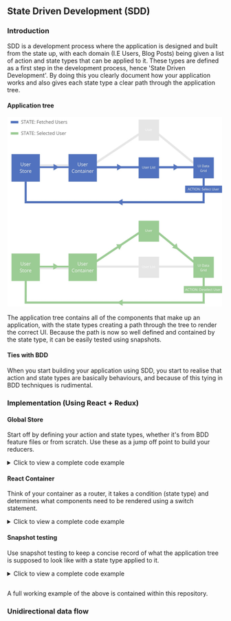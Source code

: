 ## State Driven Development (SDD)

### Introduction

SDD is a development process where the application is designed and built
from the state up, with each domain (I.E Users, Blog Posts) being given a list of action and state types
that can be applied to it. These types are defined as a first step in the development process,
hence 'State Driven Development'. By doing this you clearly document how your application works and also gives each
state type a clear path through the application tree.

#### Application tree

<img src="state_tree.jpeg" width="500" height="440">

The application tree contains all of the components that make up an application,
with the state types creating a path through the tree to render the correct UI.
Because the path is now so well defined and contained by the state type,
it can be easily tested using snapshots.

#### Ties with BDD

When you start building your application using SDD, you start to realise that action
and state types are basically behaviours, and because of this tying in BDD techniques
is rudimental.


### Implementation (Using React + Redux)

#### Global Store

Start off by defining your action and state types, whether it's from BDD feature files
or from scratch. Use these as a jump off point to build your reducers.

<details>
  <summary>
    Click to view a complete code example
  </summary>

  ###

  ```jsx
  const actionTypes = {
    FETCH_USERS: 'FETCH_USERS',
    SELECT_USER: 'SELECT_USER',
  };

  const stateTypes = {
    FETCHING_USERS: 'FETCHING_USERS',
    FETCHED_USERS: 'FETCHED_USERS',
    SELECTED_USER: 'SELECTED_USER',
  };

  const initialState = {
    _stateType: stateTypes.FETCHING_USERS,
    data: {
      users: [],
      user: [],
    },
  };

  const fetchUsers = () => ({
    type: actionTypes.FETCH_USERS,
  });

  const selectUser = name => ({
    type: actionTypes.SELECT_USER,
    name,
  });

  const users = (state = initialState, action) => {
    switch (action.type) {
      case actionTypes.FETCH_USERS:
        return {
          ...state,
          _stateType: stateTypes.FETCHED_USERS,
          data: {
            ...state.data,
            users: [{ name: 'Tom' }, { name: 'Chris' }, { name: 'Sam' }],
          },
        };
      case actionTypes.SELECT_USER:
        return {
          ...state,
          _stateType: stateTypes.SELECTED_USER,
          data: {
            ...state.data,
            user: state.data.users.filter(user => user.name === action.name)
          },
        };
      default:
        return state;
    }
  };

  export { actionTypes, stateTypes, fetchUsers, selectUser, initialState };

  export default users;
  ```

</details>

#### React Container

Think of your container as a router, it takes a condition (state type) and determines what
components need to be rendered using a switch statement.

<details>
  <summary>
    Click to view a complete code example
  </summary>

###

```jsx
import React, { Component } from 'react';
import { connect } from 'react-redux';
import { bindActionCreators } from 'redux';
import PropTypes from 'prop-types';

import { stateTypes, fetchUsers, selectUser } from '../store/users';
import UserList from '../components/UserList';
import User from '../components/User';

class Users extends Component {
  componentDidMount() {
    setTimeout(() => {
      this.props.fetchUsers();
    }, 1000);
  }

  componentHasStateType = () => {
    const { stateType, users, user } = this.props;
    switch (stateType) {
      case stateTypes.FETCHED_USERS:
        return <UserList users={users} selectUser={this.handleSelectUser} />;
      case stateTypes.SELECTED_USER:
        return <User user={user} />;
      default:
        return 'Loading...';
    }
  };

  handleSelectUser = name => this.props.selectUser(name);

  render() {
    return this.componentHasStateType();
  }
}

// eslint-disable-next-line
Users.propTypes = {
  stateType: PropTypes.string.isRequired,
  users: PropTypes.arrayOf(PropTypes.object).isRequired,
  user: PropTypes.arrayOf(PropTypes.object).isRequired,
  fetchUsers: PropTypes.func.isRequired,
  selectUser: PropTypes.func.isRequired,
};

export default connect(
  ({ users }) => ({
    stateType: users._stateType,
    users: users.data.users,
    user: users.data.user,
  }),
  dispatch =>
    bindActionCreators(
      {
        fetchUsers,
        selectUser,
      },
      dispatch,
    ),
)(Users);
```

</details>

#### Snapshot testing

Use snapshot testing to keep a concise record of what the application tree
is supposed to look like with a state type applied to it.

<details>
  <summary>
    Click to view a complete code example
  </summary>

###

```jsx
import React from 'react';
import configureMockStore from 'redux-mock-store';
import renderer from 'react-test-renderer';

import Users from '../containers/Users';
import { initialState } from '../store/users';

const mockStore = configureMockStore();

const users = [{ name: 'Tom' }, { name: 'Chris' }, { name: 'Sam' }];
const user = [{ name: 'Tom' }];

describe('Users container', () => {
  it('should render Users correctly with the fetching users state', () => {
    const store = mockStore({ users: initialState });
    const tree = renderer.create(<Users store={store} />).toJSON();
    expect(tree).toMatchSnapshot();
  });
  it('should render Users correctly with the fetched users state', () => {
    const store = mockStore({
      users: { ...initialState, _stateType: 'FETCHED_USERS', data: { users } },
    });
    const tree = renderer.create(<Users store={store} />).toJSON();
    expect(tree).toMatchSnapshot();
  });
  it('should render Users correctly with the selected user state', () => {
    const store = mockStore({
      users: { ...initialState, _stateType: 'SELECTED_USER', data: { user } },
    });
    const tree = renderer.create(<Users store={store} />).toJSON();
    expect(tree).toMatchSnapshot();
  });
});
```

</details>

##

A full working example of the above is contained within this repository.

### Unidirectional data flow